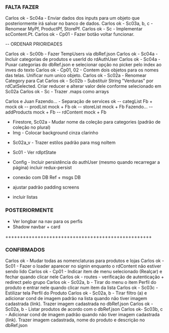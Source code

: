 ### FALTA FAZER

Carlos ok - Sc04a - Enviar dados dos inputs para um objeto que posteriormente irá salvar no banco de dados.
Carlos ok - Sc03a, b, c - Renomear MyPf, ProductPf, StorePf.
Carlos ok - Sc - Implementar scContent.Pt.
Carlos ok - Cp01 - Fazer botão voltar funcionar.

-- ORDENAR PRIORIDADES

Carlos ok - Sc00b - Fazer TempUsers via dbRef.json
Carlos ok - Sc04a - Incluir categorias de produtos e userId do rdAuthUser
Carlos ok - Sc04a - Puxar categorias do dbRef.json e selecionar opção no picker pelo index ao inves do texto
Carlos ok - Cp01, 02 - Contem dois objetos para os nomes das telas. Unificar num unico objeto.
Carlos ok - Sc02a - Renomear Category para Cat
Carlos ok - Sc02b - Substituir String "Verduras" por rdCatSelected. Criar reducer e alterar valor dele conforme selecionado em Sc02a
Carlos ok - Sc - Trazer .maps como arrays

Carlos e Juan Fazendo... - Separação de services
ok -- categList Fb + mock
ok -- prodList mock + Fb
ok -- storeList mock + Fb
Fazendo... -- addProducts mock + Fb
-- rdContent mock + Fb

- Firestore, Sc02a - Mudar nome da coleção para categories (padrão de coleção no plural)
- Img - Colocar background cinza clarinho

* Sc02a_v - Trazer estilos padrão para msg noItem
* Sc01 - Ver rdIptState
* Config - Incluir persistência do authUser (mesmo quando recarregar a página) incluir redux-persist

* conexão com DB Ref + msgs DB
* ajustar padrão padding screens
* incluir listas

### POSTERIORMENTE

- Ver longbar na nav para os perfis
- Shadow navbar + card

++++++++++++++++++++++++++++++++++++++++++++++++++

### CONFIRMADOS

Carlos ok - Mudar todas as nomenclaturas para produtos e lojas
Carlos ok - Sc01 - Fazer o loader aparecer no signin enquanto o rdContent não estiver sendo lido
Carlos ok - Cp01 - Indicar item de menu selecionado (Realçar) e fechar quando clicar nele
Carlos ok - routes - verificação de autenticação + redirect pelo grupo
Carlos ok - Sc02a, b - Tirar do menu o item Perfil do produto e entrar nele quando clicar num item da lista
Carlos ok - Sc03c - Estilizar tela Perfil do Produto
Carlos ok - Sc02a, b - Tirar filtro (a) e adicionar cond de imagem padrão na lista quando não tiver imagem cadastrada (link). Trazer imagem cadastrada no dbRef.json
Carlos ok - Sc02a, b - Listar produtos de acordo com o dbRef.json
Carlos ok- Sc03b, c - Adicionar cond de imagem padrão quando não tiver imagem cadastrada (link). Trazer imagem cadastrada, nome do produto e descrição no dbRef.json
